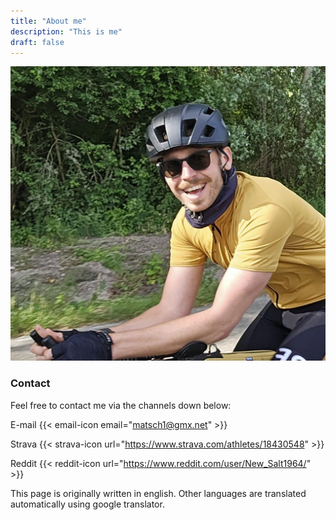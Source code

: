 ```yaml
---
title: "About me"
description: "This is me"
draft: false
---
```


![Me](me.jpg)

### Contact
Feel free to contact me via the channels down below:


E-mail {{< email-icon email="matsch1@gmx.net" >}}

Strava {{< strava-icon url="https://www.strava.com/athletes/18430548" >}}

Reddit {{< reddit-icon url="https://www.reddit.com/user/New_Salt1964/" >}}


This page is originally written in english. Other languages are
translated automatically using google translator.

